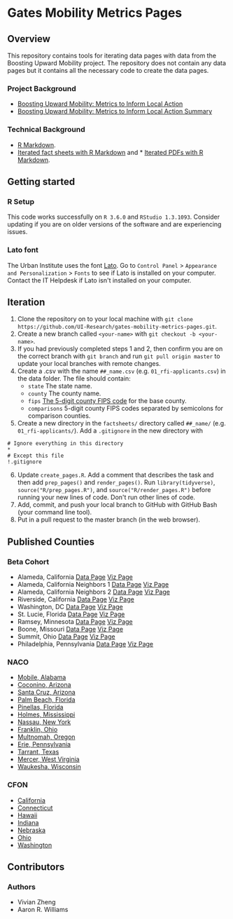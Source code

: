 # Gates Mobility Metrics Pages

## Overview

This repository contains tools for iterating data pages with data from the Boosting Upward Mobility project. The repository does not contain any data pages but it contains all the necessary code to create the data pages. 

### Project Background

* [Boosting Upward Mobility: Metrics to Inform Local Action](https://www.urban.org/research/publication/boosting-upward-mobility-metrics-inform-local-action)
* [Boosting Upward Mobility: Metrics to Inform Local Action Summary](https://www.urban.org/research/publication/boosting-upward-mobility-metrics-inform-local-action-summary)

### Technical Background

* [R Markdown](https://rmarkdown.rstudio.com/). 
* [Iterated fact sheets with R Markdown](https://medium.com/@urban_institute/iterated-fact-sheets-with-r-markdown-d685eb4eafce) and * [Iterated PDFs with R Markdown](https://medium.com/@urban_institute/iterated-pdfs-with-r-markdown-144e2a6d6a1a).

## Getting started

### R Setup

This code works successfully on `R 3.6.0` and `RStudio 1.3.1093`. Consider updating if you are on older versions of the software and are experiencing issues. 

### Lato font

The Urban Institute uses the font [Lato](https://fonts.google.com/specimen/Lato). Go to `Control Panel` > `Appearance and Personalization` > `Fonts` to see if Lato is installed on your computer. Contact the IT Helpdesk if Lato isn't installed on your computer. 

## Iteration

1. Clone the repository on to your local machine with `git clone https://github.com/UI-Research/gates-mobility-metrics-pages.git`.
2. Create a new branch called `<your-name>` with `git checkout -b <your-name>`.
3. If you had previously completed steps 1 and 2, then confirm you are on the correct branch with `git branch` and run `git pull origin master` to update your local branches with remote changes. 
4. Create a .csv with the name `##_name.csv` (e.g. `01_rfi-applicants.csv`) in the data folder. The file should contain:
    * `state` The state name.
    * `county` The county name. 
    * `fips` [The 5-digit county FIPS code](https://www.nrcs.usda.gov/wps/portal/nrcs/detail/national/home/?cid=nrcs143_013697) for the base county. 
    * `comparisons` 5-digit county FIPS codes separated by semicolons for comparison counties. 
5. Create a new directory in the `factsheets/` directory called `##_name/` (e.g. `01_rfi-applicants/`). Add a `.gitignore` in the new directory with 
```
# Ignore everything in this directory
*
# Except this file
!.gitignore
```
6. Update `create_pages.R`. Add a comment that describes the task and then add `prep_pages()` and `render_pages()`. Run `library(tidyverse)`, `source("R/prep_pages.R")`, and `source("R/render_pages.R")` before running your new lines of code. Don't run other lines of code. 
7. Add, commit, and push your local branch to GitHub with GitHub Bash (your command line tool). 
8. Put in a pull request to the master branch (in the web browser).

## Published Counties

### Beta Cohort



* Alameda, California [Data Page](https://ui-research.github.io/gates-mobility-metrics-pages/factsheets/05_rfi-finalists/06001-Alameda-California_598) [Viz Page](https://ui-research.github.io/gates-mobility-metrics-pages/factsheets/09_rfi-finalists/06001-Alameda-California_598)
* Alameda, California Neighbors 1 [Data Page](https://ui-research.github.io/gates-mobility-metrics-pages/factsheets/05_rfi-finalists/06001-Alameda-Neighbors-1-California_942) [Viz Page](https://ui-research.github.io/gates-mobility-metrics-pages/factsheets/09_rfi-finalists/06001-Alameda-Neighbors-1-California_942)
* Alameda, California Neighbors 2 [Data Page](https://ui-research.github.io/gates-mobility-metrics-pages/factsheets/05_rfi-finalists/06001-Alameda-Neighbors-2-California_683) [Viz Page](https://ui-research.github.io/gates-mobility-metrics-pages/factsheets/09_rfi-finalists/06001-Alameda-Neighbors-2-California_683)
* Riverside, California [Data Page](https://ui-research.github.io/gates-mobility-metrics-pages/factsheets/05_rfi-finalists/06065-Riverside-California_435) [Viz Page](https://ui-research.github.io/gates-mobility-metrics-pages/factsheets/09_rfi-finalists/06065-Riverside-California_435)
* Washington, DC [Data Page](https://ui-research.github.io/gates-mobility-metrics-pages/factsheets/05_rfi-finalists/11001-District-of-Columbia-District-of-Columbia_202) [Viz Page](https://ui-research.github.io/gates-mobility-metrics-pages/factsheets/09_rfi-finalists/11001-District-of-Columbia-District-of-Columbia_202)
* St. Lucie, Florida [Data Page](https://ui-research.github.io/gates-mobility-metrics-pages/factsheets/05_rfi-finalists/12111-St-Lucie-Florida_499) [Viz Page](https://ui-research.github.io/gates-mobility-metrics-pages/factsheets/09_rfi-finalists/12111-St-Lucie-Florida_499)
* Ramsey, Minnesota [Data Page](https://ui-research.github.io/gates-mobility-metrics-pages/factsheets/05_rfi-finalists/27123-Ramsey-Minnesota_522) [Viz Page](https://ui-research.github.io/gates-mobility-metrics-pages/factsheets/09_rfi-finalists/27123-Ramsey-Minnesota_522)
* Boone, Missouri [Data Page](https://ui-research.github.io/gates-mobility-metrics-pages/factsheets/05_rfi-finalists/29019-Boone-Missouri_159) [Viz Page](https://ui-research.github.io/gates-mobility-metrics-pages/factsheets/09_rfi-finalists/29019-Boone-Missouri_159)
* Summit, Ohio [Data Page](https://ui-research.github.io/gates-mobility-metrics-pages/factsheets/05_rfi-finalists/39153-County-of-Summit-Ohio-Ohio_279) [Viz Page](https://ui-research.github.io/gates-mobility-metrics-pages/factsheets/09_rfi-finalists/39153-County-of-Summit-Ohio-Ohio_279)
* Philadelphia, Pennsylvania [Data Page](https://ui-research.github.io/gates-mobility-metrics-pages/factsheets/05_rfi-finalists/42101-Philadelphia-Pennsylvania_711) [Viz Page](https://ui-research.github.io/gates-mobility-metrics-pages/factsheets/09_rfi-finalists/42101-Philadelphia-Pennsylvania_711)

### NACO

* [Mobile, Alabama](https://ui-research.github.io/gates-mobility-metrics-pages/factsheets/06_naco/01097-Mobile-Alabama_499/)
* [Coconino, Arizona](https://ui-research.github.io/gates-mobility-metrics-pages/factsheets/06_naco/04005-Coconino-Arizona_598/)
* [Santa Cruz, Arizona](https://ui-research.github.io/gates-mobility-metrics-pages/factsheets/06_naco/04023-Santa-Cruz-Arizona_711/)
* [Palm Beach, Florida](https://ui-research.github.io/gates-mobility-metrics-pages/factsheets/06_naco/12099-Palm-Beach-Florida_159/)
* [Pinellas, Florida](https://ui-research.github.io/gates-mobility-metrics-pages/factsheets/06_naco/12103-Pinellas-Florida_279/)
* [Holmes, Mississippi](https://ui-research.github.io/gates-mobility-metrics-pages/factsheets/06_naco/28051-Holmes-Mississippi_435/)
* [Nassau, New York](https://ui-research.github.io/gates-mobility-metrics-pages/factsheets/06_naco/36059-Nassau-New-York_522/)
* [Franklin, Ohio](https://ui-research.github.io/gates-mobility-metrics-pages/factsheets/06_naco/39049-Franklin-Ohio_464/)
* [Multnomah, Oregon](https://ui-research.github.io/gates-mobility-metrics-pages/factsheets/06_naco/41051-Multnomah-Oregon_379/)
* [Erie, Pennsylvania](https://ui-research.github.io/gates-mobility-metrics-pages/factsheets/06_naco/42049-Erie-Pennsylvania_654/)
* [Tarrant, Texas](https://ui-research.github.io/gates-mobility-metrics-pages/factsheets/06_naco/48439-Tarrant-Texas_888/)
* [Mercer, West Virginia](https://ui-research.github.io/gates-mobility-metrics-pages/factsheets/06_naco/54055-Mercer-West-Virginia_202/)
* [Waukesha, Wisconsin](https://ui-research.github.io/gates-mobility-metrics-pages/factsheets/06_naco/55133-Waukesha-Wisconsin_356/)

### CFON

* [California](https://ui-research.github.io/gates-mobility-metrics-pages/factsheets/07_cfon/06081-San-Mateo-California_202/)
* [Connecticut](https://ui-research.github.io/gates-mobility-metrics-pages/factsheets/07_cfon/09003-Hartford-Connecticut_279/)
* [Hawaii](https://ui-research.github.io/gates-mobility-metrics-pages/factsheets/07_cfon/15001-Hawaii-Hawaii_499/)
* [Indiana](https://ui-research.github.io/gates-mobility-metrics-pages/factsheets/07_cfon/18097-Marion-Indiana_598/)
* [Nebraska](https://ui-research.github.io/gates-mobility-metrics-pages/factsheets/07_cfon/31109-Lancaster-Nebraska_522/)
* [Ohio](https://ui-research.github.io/gates-mobility-metrics-pages/factsheets/07_cfon/39035-Cuyahoga-Ohio_435/)
* [Washington](https://ui-research.github.io/gates-mobility-metrics-pages/factsheets/07_cfon/53033-King-Washington_159/)

## Contributors

### Authors

* Vivian Zheng
* Aaron R. Williams

